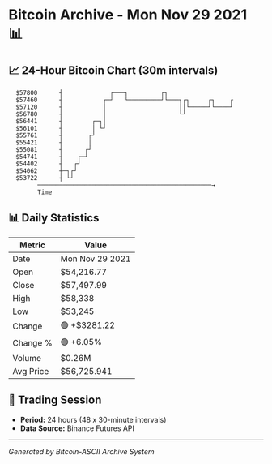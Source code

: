 # Bitcoin Archive - Mon Nov 29 2021 📊

## 📈 24-Hour Bitcoin Chart (30m intervals)

```
  $57800      ┤             ┌───┐         ┌┐                   
  $57460      ┤           ┌─┘   └─────────┘└───┐┌┐     ┌┐    ┌ 
  $57120      ┤           │                    ││└─────┘└────┘ 
  $56780      ┤           │                    └┘              
  $56441      ┤        ┌─┐│                                    
  $56101      ┤        │ └┘                                    
  $55761      ┤       ┌┘                                       
  $55421      ┤       │                                        
  $55081      ┤      ┌┘                                        
  $54741      ┤    ┌─┘                                         
  $54402      ┤   ┌┘                                           
  $54062      ┼─┐┌┘                                            
  $53722      ┤ └┘                                             
        ────────────────────────────────────────────────→
        Time
```

## 📊 Daily Statistics

| Metric | Value |
|--------|-------|
| Date | Mon Nov 29 2021 |
| Open | $54,216.77 |
| Close | $57,497.99 |
| High | $58,338 |
| Low | $53,245 |
| Change | 🟢 +$3281.22 |
| Change % | 🟢 +6.05% |
| Volume | $0.26M |
| Avg Price | $56,725.941 |

## 📅 Trading Session

- **Period:** 24 hours (48 x 30-minute intervals)
- **Data Source:** Binance Futures API

---
*Generated by Bitcoin-ASCII Archive System*

